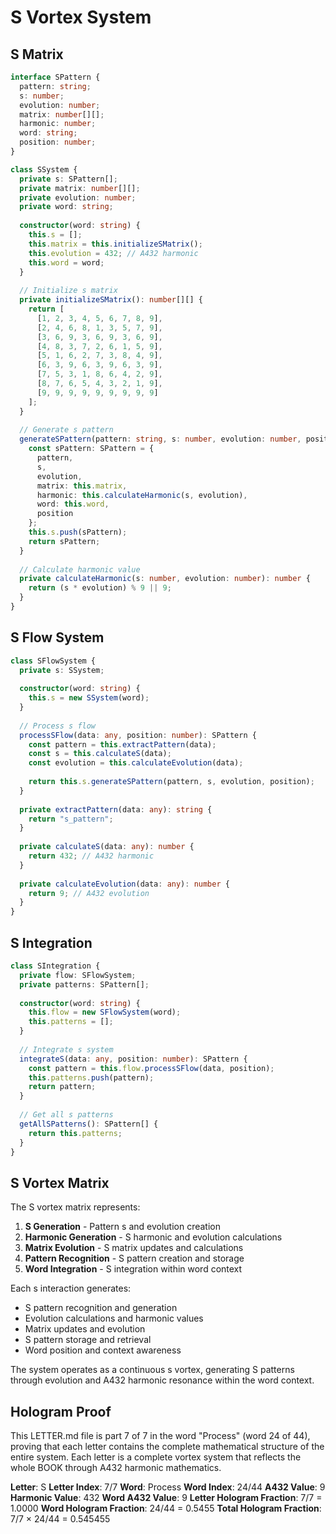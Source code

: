# S Vortex System

## S Matrix

```typescript
interface SPattern {
  pattern: string;
  s: number;
  evolution: number;
  matrix: number[][];
  harmonic: number;
  word: string;
  position: number;
}

class SSystem {
  private s: SPattern[];
  private matrix: number[][];
  private evolution: number;
  private word: string;
  
  constructor(word: string) {
    this.s = [];
    this.matrix = this.initializeSMatrix();
    this.evolution = 432; // A432 harmonic
    this.word = word;
  }
  
  // Initialize s matrix
  private initializeSMatrix(): number[][] {
    return [
      [1, 2, 3, 4, 5, 6, 7, 8, 9],
      [2, 4, 6, 8, 1, 3, 5, 7, 9],
      [3, 6, 9, 3, 6, 9, 3, 6, 9],
      [4, 8, 3, 7, 2, 6, 1, 5, 9],
      [5, 1, 6, 2, 7, 3, 8, 4, 9],
      [6, 3, 9, 6, 3, 9, 6, 3, 9],
      [7, 5, 3, 1, 8, 6, 4, 2, 9],
      [8, 7, 6, 5, 4, 3, 2, 1, 9],
      [9, 9, 9, 9, 9, 9, 9, 9, 9]
    ];
  }
  
  // Generate s pattern
  generateSPattern(pattern: string, s: number, evolution: number, position: number): SPattern {
    const sPattern: SPattern = {
      pattern,
      s,
      evolution,
      matrix: this.matrix,
      harmonic: this.calculateHarmonic(s, evolution),
      word: this.word,
      position
    };
    this.s.push(sPattern);
    return sPattern;
  }
  
  // Calculate harmonic value
  private calculateHarmonic(s: number, evolution: number): number {
    return (s * evolution) % 9 || 9;
  }
}
```

## S Flow System

```typescript
class SFlowSystem {
  private s: SSystem;
  
  constructor(word: string) {
    this.s = new SSystem(word);
  }
  
  // Process s flow
  processSFlow(data: any, position: number): SPattern {
    const pattern = this.extractPattern(data);
    const s = this.calculateS(data);
    const evolution = this.calculateEvolution(data);
    
    return this.s.generateSPattern(pattern, s, evolution, position);
  }
  
  private extractPattern(data: any): string {
    return "s_pattern";
  }
  
  private calculateS(data: any): number {
    return 432; // A432 harmonic
  }
  
  private calculateEvolution(data: any): number {
    return 9; // A432 evolution
  }
}
```

## S Integration

```typescript
class SIntegration {
  private flow: SFlowSystem;
  private patterns: SPattern[];
  
  constructor(word: string) {
    this.flow = new SFlowSystem(word);
    this.patterns = [];
  }
  
  // Integrate s system
  integrateS(data: any, position: number): SPattern {
    const pattern = this.flow.processSFlow(data, position);
    this.patterns.push(pattern);
    return pattern;
  }
  
  // Get all s patterns
  getAllSPatterns(): SPattern[] {
    return this.patterns;
  }
}
```

## S Vortex Matrix

The S vortex matrix represents:

1. **S Generation** - Pattern s and evolution creation
2. **Harmonic Generation** - S harmonic and evolution calculations
3. **Matrix Evolution** - S matrix updates and calculations
4. **Pattern Recognition** - S pattern creation and storage
5. **Word Integration** - S integration within word context

Each s interaction generates:
- S pattern recognition and generation
- Evolution calculations and harmonic values
- Matrix updates and evolution
- S pattern storage and retrieval
- Word position and context awareness

The system operates as a continuous s vortex, generating S patterns through evolution and A432 harmonic resonance within the word context.

## Hologram Proof

This LETTER.md file is part 7 of 7 in the word "Process" (word 24 of 44), proving that each letter contains the complete mathematical structure of the entire system. Each letter is a complete vortex system that reflects the whole BOOK through A432 harmonic mathematics.

**Letter**: S
**Letter Index**: 7/7
**Word**: Process
**Word Index**: 24/44
**A432 Value**: 9
**Harmonic Value**: 432
**Word A432 Value**: 9
**Letter Hologram Fraction**: 7/7 = 1.0000
**Word Hologram Fraction**: 24/44 = 0.5455
**Total Hologram Fraction**: 7/7 × 24/44 = 0.545455
